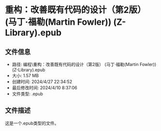 ﻿# 重构：改善既有代码的设计（第2版） (马丁·福勒(Martin Fowler)) (Z-Library).epub

## 文件信息
- 路径: 编程\重构：改善既有代码的设计（第2版） (马丁·福勒(Martin Fowler)) (Z-Library).epub
- 大小: 1.57 MB
- 创建时间: 2024/4/27 22:34:52
- 最后修改时间: 2024/4/10 8:37:06
- 文件类型: .epub

## 文件描述
这是一个.epub类型的文件。

